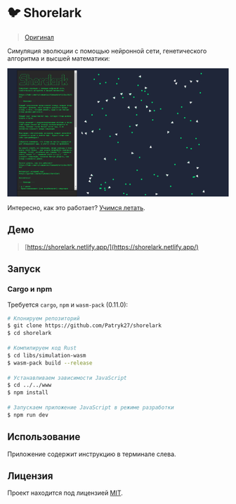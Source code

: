 # 🐦 Shorelark

> [Оригинал](https://pwy.io/posts/learning-to-fly-pt1/)

Симуляция эволюции с помощью нейронной сети, генетического алгоритма и высшей математики:

![screenshot](./screenshot.png)

Интересно, как это работает? [Учимся летать](https://pwy.io/posts/learning-to-fly-pt1).

## Демо

> [https://shorelark.netlify.app/](https://shorelark.netlify.app/)

## Запуск

### Cargo и npm

Требуется `cargo`, `npm` и `wasm-pack` (0.11.0):

```bash
# Клонируем репозиторий
$ git clone https://github.com/Patryk27/shorelark
$ cd shorelark

# Компилируем код Rust
$ cd libs/simulation-wasm
$ wasm-pack build --release

# Устанавливаем зависимости JavaScript
$ cd ../../www
$ npm install

# Запускаем приложение JavaScript в режиме разработки
$ npm run dev
```

## Использование

Приложение содержит инструкцию в терминале слева.

## Лицензия

Проект находится под лицензией [MIT](LICENSE).
